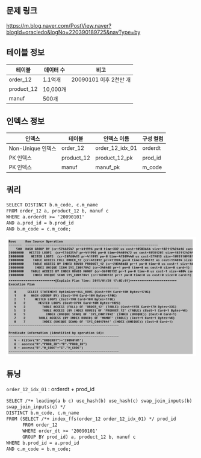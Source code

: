 ## 문제 링크
https://m.blog.naver.com/PostView.naver?blogId=oracledo&logNo=220390189725&navType=by

## 테이블 정보
| 테이블        | 데이터 수   | 비고                |
|------------|---------|-------------------|
| order_12   | 1.1억개   | 20090101 이후 2천만 개 |
| product_12 | 10,000개 |                   |
| manuf      | 500개    |                   |

## 인덱스 정보
| 인덱스            | 테이블        | 인덱스 이름          | 구성 컬럼   |
|----------------|------------|-----------------|---------|
| Non-Unique 인덱스 | order_12   | order_12_idx_01 | orderdt |
| PK 인덱스         | product_12 | product_12_pk   | prod_id |
| PK 인덱스         | manuf      | manuf_pk        | m_code  |

## 쿼리
```oracle-sql
SELECT DISTINCT b.m_code, c.m_name
FROM order_12 a, product_12 b, manuf c
WHERE a.orderdt >= '20090101'
AND a.prod_id = b.prod_id
AND b.m_code = c.m_code;
```
![img.png](img.png)

## 튜닝
`order_12_idx_01` : orderdt + prod_id
```oracle-sql
SELECT /*+ leading(a b c) use_hash(b) use_hash(c) swap_join_inputs(b) swap_join_inputs(c) */ 
DISTINCT b.m_code, c.m_name
FROM (SELECT /*+ index_ffs(order_12 order_12_idx_01) */ prod_id
      FROM order_12
      WHERE order_dt >= '20090101'
      GROUP BY prod_id) a, product_12 b, manuf c
WHERE b.prod_id = a.prod_id
AND c.m_code = b.m_code;
```